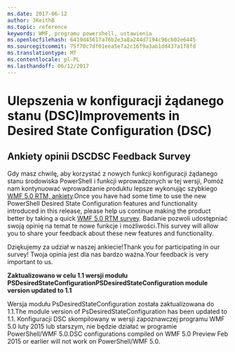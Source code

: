 ```yaml
---
ms.date: 2017-06-12
author: JKeithB
ms.topic: reference
keywords: WMF, programu powershell, ustawienia
ms.openlocfilehash: 6419d45617a76b2e3a8a244d7194c96cb02e6445
ms.sourcegitcommit: 75f70c7df01eea5e7a2c16f9a3ab1dd437a1f8fd
ms.translationtype: MT
ms.contentlocale: pl-PL
ms.lasthandoff: 06/12/2017
---
```

# <a name="improvements-in-desired-state-configuration-dsc"></a><span data-ttu-id="7e2ba-102">Ulepszenia w konfiguracji żądanego stanu (DSC)</span><span class="sxs-lookup"><span data-stu-id="7e2ba-102">Improvements in Desired State Configuration (DSC)</span></span>

## <a name="dsc-feedback-survey"></a><span data-ttu-id="7e2ba-103">Ankiety opinii DSC</span><span class="sxs-lookup"><span data-stu-id="7e2ba-103">DSC Feedback Survey</span></span>   

<span data-ttu-id="7e2ba-104">Gdy masz chwilę, aby korzystać z nowych funkcji konfiguracji żądanego stanu środowiska PowerShell i funkcji wprowadzonych w tej wersji, Pomóż nam kontynuować wprowadzanie produktu lepsze wykonując szybkiego [WMF 5.0 RTM, ankiety](https://www.surveymonkey.com/r/SGLQM5W).</span><span class="sxs-lookup"><span data-stu-id="7e2ba-104">Once you have had some time to use the new PowerShell Desired State Configuration features and functionality introduced in this release, please help us continue making the product better by taking a quick [WMF 5.0 RTM survey](https://www.surveymonkey.com/r/SGLQM5W).</span></span> <span data-ttu-id="7e2ba-105">Badanie pozwoli udostępniać swoją opinię na temat te nowe funkcje i możliwości.</span><span class="sxs-lookup"><span data-stu-id="7e2ba-105">This survey will allow you to share your feedback about these new features and functionality.</span></span> 

<span data-ttu-id="7e2ba-106">Dziękujemy za udział w naszej ankiecie!</span><span class="sxs-lookup"><span data-stu-id="7e2ba-106">Thank you for participating in our survey!</span></span> <span data-ttu-id="7e2ba-107">Twoja opinia jest dla nas bardzo ważna.</span><span class="sxs-lookup"><span data-stu-id="7e2ba-107">Your feedback is very important to us.</span></span>  

<span data-ttu-id="7e2ba-108">**Zaktualizowano w celu 1.1 wersji modułu PSDesiredStateConfiguration**</span><span class="sxs-lookup"><span data-stu-id="7e2ba-108">**PSDesiredStateConfiguration module version updated to 1.1**</span></span>

<span data-ttu-id="7e2ba-109">Wersja modułu PsDesiredStateConfiguration została zaktualizowana do 1.1.</span><span class="sxs-lookup"><span data-stu-id="7e2ba-109">The module version of PsDesiredStateConfiguration has been updated to 1.1.</span></span> <span data-ttu-id="7e2ba-110">Konfiguracji DSC skompilowany w wersji zapoznawczej programu WMF 5.0 luty 2015 lub starszym, nie będzie działać w programie PowerShell/WMF 5.0.</span><span class="sxs-lookup"><span data-stu-id="7e2ba-110">DSC configurations compiled on WMF 5.0 Preview Feb 2015 or earlier will not work on PowerShell/WMF 5.0.</span></span> 


